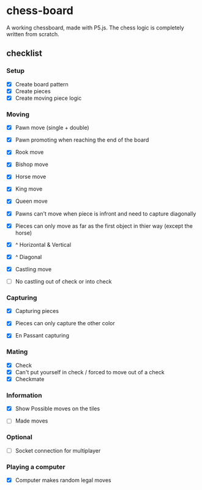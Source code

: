 # chess-board
A working chessboard, made with P5.js. The chess logic is completely written from scratch. 

## checklist

### Setup
* [X] Create board pattern
* [X] Create pieces
* [X] Create moving piece logic

### Moving
* [X] Pawn move (single + double)
* [X] Pawn promoting when reaching the end of the board
* [X] Rook move
* [X] Bishop move
* [X] Horse move
* [X] King move
* [X] Queen move

* [X] Pawns can't move when piece is infront and need to capture diagonally 

* [X] Pieces can only move as far as the first object in thier way (except the horse)
* [X] ^ Horizontal & Vertical
* [X] ^ Diagonal

* [X] Castling move 
* [ ] No castling out of check or into check

### Capturing
* [X] Capturing pieces
* [X] Pieces can only capture the other color
* [X] En Passant capturing

  
### Mating
* [X] Check
* [X] Can't put yourself in check / forced to move out of a check
* [X] Checkmate

### Information
* [X] Show Possible moves on the tiles
* [ ] Made moves


### Optional
* [ ] Socket connection for multiplayer

### Playing a computer
* [X] Computer makes random legal moves
 


